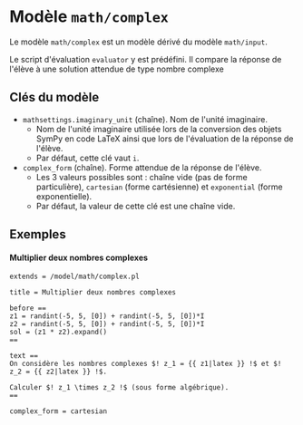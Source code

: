 # Modèle `math/complex`

Le modèle `math/complex` est un modèle dérivé du modèle `math/input`.

Le script d'évaluation `evaluator` y est prédéfini. Il compare la réponse de l'élève à une solution attendue de type nombre complexe

## Clés du modèle

* `mathsettings.imaginary_unit` (chaîne). Nom de l'unité imaginaire.
    * Nom de l'unité imaginaire utilisée lors de la conversion des objets SymPy en code LaTeX ainsi que lors de l'évaluation de la réponse de l'élève.
    * Par défaut, cette clé vaut `i`.
* `complex_form` (chaîne). Forme attendue de la réponse de l'élève.
    * Les 3 valeurs possibles sont : chaîne vide (pas de forme particulière), `cartesian` (forme cartésienne) et `exponential` (forme exponentielle).
    * Par défaut, la valeur de cette clé est une chaîne vide.

## Exemples

#### Multiplier deux nombres complexes

```
extends = /model/math/complex.pl

title = Multiplier deux nombres complexes

before ==
z1 = randint(-5, 5, [0]) + randint(-5, 5, [0])*I
z2 = randint(-5, 5, [0]) + randint(-5, 5, [0])*I
sol = (z1 * z2).expand()
==

text ==
On considère les nombres complexes $! z_1 = {{ z1|latex }} !$ et $! z_2 = {{ z2|latex }} !$. 

Calculer $! z_1 \times z_2 !$ (sous forme algébrique).
==

complex_form = cartesian
```
